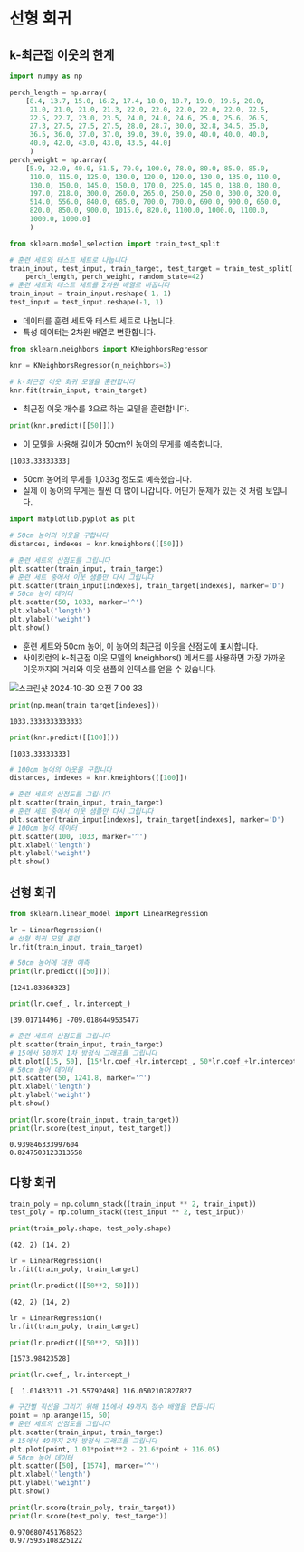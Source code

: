 # 선형 회귀

## k-최근접 이웃의 한계

```python
import numpy as np

perch_length = np.array(
    [8.4, 13.7, 15.0, 16.2, 17.4, 18.0, 18.7, 19.0, 19.6, 20.0,
     21.0, 21.0, 21.0, 21.3, 22.0, 22.0, 22.0, 22.0, 22.0, 22.5,
     22.5, 22.7, 23.0, 23.5, 24.0, 24.0, 24.6, 25.0, 25.6, 26.5,
     27.3, 27.5, 27.5, 27.5, 28.0, 28.7, 30.0, 32.8, 34.5, 35.0,
     36.5, 36.0, 37.0, 37.0, 39.0, 39.0, 39.0, 40.0, 40.0, 40.0,
     40.0, 42.0, 43.0, 43.0, 43.5, 44.0]
     )
perch_weight = np.array(
    [5.9, 32.0, 40.0, 51.5, 70.0, 100.0, 78.0, 80.0, 85.0, 85.0,
     110.0, 115.0, 125.0, 130.0, 120.0, 120.0, 130.0, 135.0, 110.0,
     130.0, 150.0, 145.0, 150.0, 170.0, 225.0, 145.0, 188.0, 180.0,
     197.0, 218.0, 300.0, 260.0, 265.0, 250.0, 250.0, 300.0, 320.0,
     514.0, 556.0, 840.0, 685.0, 700.0, 700.0, 690.0, 900.0, 650.0,
     820.0, 850.0, 900.0, 1015.0, 820.0, 1100.0, 1000.0, 1100.0,
     1000.0, 1000.0]
     )
```

```python
from sklearn.model_selection import train_test_split

# 훈련 세트와 테스트 세트로 나눕니다
train_input, test_input, train_target, test_target = train_test_split(
    perch_length, perch_weight, random_state=42)
# 훈련 세트와 테스트 세트를 2차원 배열로 바꿉니다
train_input = train_input.reshape(-1, 1)
test_input = test_input.reshape(-1, 1)
```

- 데이터를 훈련 세트와 테스트 세트로 나눕니다.
- 특성 데이터는 2차원 배열로 변환합니다.


```python
from sklearn.neighbors import KNeighborsRegressor

knr = KNeighborsRegressor(n_neighbors=3)

# k-최근접 이웃 회귀 모델을 훈련합니다
knr.fit(train_input, train_target)
```

- 최근접 이웃 개수를 3으로 하는 모델을 훈련합니다.

```python
print(knr.predict([[50]]))
```

- 이 모델을 사용해 길이가 50cm인 농어의 무게를 예측합니다.

```
[1033.33333333]
```
- 50cm 농어의 무게를 1,033g 정도로 예측했습니다.
- 실제 이 농어의 무게는 훨씬 더 많이 나갑니다. 어딘가 문제가 있는 것 처럼 보입니다. 


```python
import matplotlib.pyplot as plt

# 50cm 농어의 이웃을 구합니다
distances, indexes = knr.kneighbors([[50]])

# 훈련 세트의 산점도를 그립니다
plt.scatter(train_input, train_target)
# 훈련 세트 중에서 이웃 샘플만 다시 그립니다
plt.scatter(train_input[indexes], train_target[indexes], marker='D')
# 50cm 농어 데이터
plt.scatter(50, 1033, marker='^')
plt.xlabel('length')
plt.ylabel('weight')
plt.show()
```

- 훈련 세트와 50cm 농어, 이 농어의 최근접 이웃을 산점도에 표시합니다.
- 사이킷런의 k-최근점 이웃 모델의 kneighbors() 메서드를 사용하면 가장 가까운 이웃까지의 거리와 이웃 샘플의 인덱스를 얻을 수 있습니다.
  
![스크린샷 2024-10-30 오전 7 00 33](https://github.com/user-attachments/assets/fd95e152-e753-4256-a202-3bd9f10ce0ef)


```python
print(np.mean(train_target[indexes]))
```

```
1033.3333333333333
```

```python
print(knr.predict([[100]]))
```

```
[1033.33333333]
```

```python
# 100cm 농어의 이웃을 구합니다
distances, indexes = knr.kneighbors([[100]])

# 훈련 세트의 산점도를 그립니다
plt.scatter(train_input, train_target)
# 훈련 세트 중에서 이웃 샘플만 다시 그립니다
plt.scatter(train_input[indexes], train_target[indexes], marker='D')
# 100cm 농어 데이터
plt.scatter(100, 1033, marker='^')
plt.xlabel('length')
plt.ylabel('weight')
plt.show()
```

## 선형 회귀

```python
from sklearn.linear_model import LinearRegression
```

```python
lr = LinearRegression()
# 선형 회귀 모델 훈련
lr.fit(train_input, train_target)
```

```python
# 50cm 농어에 대한 예측
print(lr.predict([[50]]))
```

```
[1241.83860323]
```

```python
print(lr.coef_, lr.intercept_)
```

```
[39.01714496] -709.0186449535477
```

```python
# 훈련 세트의 산점도를 그립니다
plt.scatter(train_input, train_target)
# 15에서 50까지 1차 방정식 그래프를 그립니다
plt.plot([15, 50], [15*lr.coef_+lr.intercept_, 50*lr.coef_+lr.intercept_])
# 50cm 농어 데이터
plt.scatter(50, 1241.8, marker='^')
plt.xlabel('length')
plt.ylabel('weight')
plt.show()
```

```python
print(lr.score(train_input, train_target))
print(lr.score(test_input, test_target))
```

```
0.939846333997604
0.8247503123313558
```

## 다항 회귀

```python
train_poly = np.column_stack((train_input ** 2, train_input))
test_poly = np.column_stack((test_input ** 2, test_input))
```

```python
print(train_poly.shape, test_poly.shape)
```

```
(42, 2) (14, 2)
```

```python
lr = LinearRegression()
lr.fit(train_poly, train_target)

print(lr.predict([[50**2, 50]]))
```

```
(42, 2) (14, 2)
```

```python
lr = LinearRegression()
lr.fit(train_poly, train_target)

print(lr.predict([[50**2, 50]]))
```

```
[1573.98423528]
```

```python
print(lr.coef_, lr.intercept_)
```

```
[  1.01433211 -21.55792498] 116.0502107827827
```

```python
# 구간별 직선을 그리기 위해 15에서 49까지 정수 배열을 만듭니다
point = np.arange(15, 50)
# 훈련 세트의 산점도를 그립니다
plt.scatter(train_input, train_target)
# 15에서 49까지 2차 방정식 그래프를 그립니다
plt.plot(point, 1.01*point**2 - 21.6*point + 116.05)
# 50cm 농어 데이터
plt.scatter([50], [1574], marker='^')
plt.xlabel('length')
plt.ylabel('weight')
plt.show()
```

```python
print(lr.score(train_poly, train_target))
print(lr.score(test_poly, test_target))
```

```
0.9706807451768623
0.9775935108325122
```
